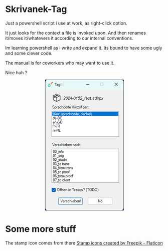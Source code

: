 
# Skrivanek-Tag

Just a powershell script i use at work, as right-click option.

It just looks for the context a file is invoked upon.
And then renames it/moves it/whatevers it according to our internal conventions.

Im learning powershell as i write and expand it. Its bound to have some ugly and some clever code.

The manual is for coworkers who may want to use it.



Nice huh ?

<div align="center">
    <img src="https://github.com/teamcons/Skrivanek-Tag/blob/main/img/Screenshot App.png" /></td>
</div>


# Some more stuff

The stamp icon comes from there
<a href="https://www.flaticon.com/free-icons/stamp" title="stamp icons">Stamp icons created by Freepik - Flaticon</a>
